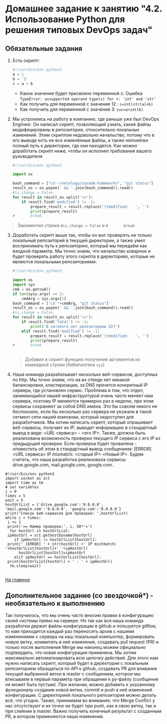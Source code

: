 # Домашнее задание к занятию "4.2. Использование Python для решения типовых DevOps задач"

## Обязательные задания

1. Есть скрипт:
	```python
    #!/usr/bin/env python3
	a = 1
	b = '2'
	c = a + b
	```
	* Какое значение будет присвоено переменной c: Ошибка `TypeError: unsupported operand type(s) for +: 'int' and 'str'`
	* Как получить для переменной c значение 12 : `c=int(str(a)+b)`
	* Как получить для переменной c значение 3: `c=c=a+int(b)`

2. Мы устроились на работу в компанию, где раньше уже был DevOps Engineer. Он написал скрипт, позволяющий узнать, какие файлы модифицированы в репозитории, относительно локальных изменений. Этим скриптом недовольно начальство, потому что в его выводе есть не все изменённые файлы, а также непонятен полный путь к директории, где они находятся. Как можно доработать скрипт ниже, чтобы он исполнял требования вашего руководителя 

	```python
    #!/usr/bin/env python3

    import os

	bash_command = ["cd ~/netology/sysadm-homeworks", "git status"]
	result_os = os.popen(' && '.join(bash_command)).read()
    #is_change = False
	for result in result_os.split('\n'):
        if result.find('modified') != -1:
            prepare_result = result.replace('\tmodified:   ', '')
            print(prepare_result)
    #       break

	```
> Закоментил строки `#is_change = False` и `#       break`

3. Доработать скрипт выше так, чтобы он мог проверять не только локальный репозиторий в текущей директории, а также умел воспринимать путь к репозиторию, который мы передаём как входной параметр. Мы точно знаем, что начальство коварное и будет проверять работу этого скрипта в директориях, которые не являются локальными репозиториями:

	```python
    #!/usr/bin/env python3

    import os
	import sys
	cmd = os.getcwd()
	if len(sysy.argv) >= 2:
		cmdArg = sys.argv[1]
	bash_command = ["cd "+cmdArg, "git status"]
	result_os = os.popen(' && '.join(bash_command)).read()
    #is_change = False
	for result in result_os.split('\n'):
		if result.find('fatal') != -1:
			print('В каталоге нет репозиториев GIT')
        elif result.find('modified') != -1:
            prepare_result = result.replace('\tmodified:   ', '')
            print(prepare_result)
    #       break
		

	```
	>  Добавил в скрипт функцию получения аргументов из командной строки (бибилиотека `sys`)
	>  
	
4. Наша команда разрабатывает несколько веб-сервисов, доступных по http. Мы точно знаем, что на их стенде нет никакой балансировки, кластеризации, за DNS прячется конкретный IP сервера, где установлен сервис. Проблема в том, что отдел, занимающийся нашей инфраструктурой очень часто меняет нам сервера, поэтому IP меняются примерно раз в неделю, при этом сервисы сохраняют за собой DNS имена. Это бы совсем никого не беспокоило, если бы несколько раз сервера не уезжали в такой сегмент сети нашей компании, который недоступен для разработчиков. Мы хотим написать скрипт, который опрашивает веб-сервисы, получает их IP, выводит информацию в стандартный вывод в виде: <URL сервиса> - <его IP>. Также, должна быть реализована возможность проверки текущего IP сервиса c его IP из предыдущей проверки. Если проверка будет провалена - оповестить об этом в стандартный вывод сообщением: [ERROR] <URL сервиса> IP mismatch: <старый IP> <Новый IP>. Будем считать, что наша разработка реализовала сервисы: drive.google.com, mail.google.com, google.com.

```
#!/usr/bin/env python3  
import socket as sct  
import time as tm  
# set variables  
i = 0  
times = 5  
wait = 5  
hostUrlList = {'drive.google.com':'0.0.0.0', 'mail.google.com':'0.0.0.0', 'google.com':'0.0.0.0'}  
print('Список веб-сервисов для проверки: ',hostUrlList)  
while i < times:  
 i += 1  
 print('== Номер проверки:', i, 50*'=')  
  for hostUrl in hostUrlList:  
 ipHostUrl = sct.gethostbyname(hostUrl)  
    if ipHostUrl != hostUrlList[hostUrl]:  
 print(' [ERROR] ' + str(hostUrl) +' IP mistmatch: '+hostUrlList[hostUrl]+' '+ipHostUrl)  
      hostUrlList[hostUrl]=ipHostUrl  
    elif ipHostUrl == hostUrlList[hostUrl]:  
 print(hostUrlList[hostUrl] + ' - ' + ipHostUrl)  
  tm.sleep(wait)
  
```

[На главную](../README.md)

## Дополнительное задание (со звездочкой*) - необязательно к выполнению

Так получилось, что мы очень часто вносим правки в конфигурацию своей системы прямо на сервере. Но так как вся наша команда разработки держит файлы конфигурации в github и пользуется gitflow, то нам приходится каждый раз переносить архив с нашими изменениями с сервера на наш локальный компьютер, формировать новую ветку, коммитить в неё изменения, создавать pull request (PR) и только после выполнения Merge мы наконец можем официально подтвердить, что новая конфигурация применена. Мы хотим максимально автоматизировать всю цепочку действий. Для этого нам нужно написать скрипт, который будет в директории с локальным репозиторием обращаться по API к github, создавать PR для вливания текущей выбранной ветки в master с сообщением, которое мы вписываем в первый параметр при обращении к py-файлу (сообщение не может быть пустым). При желании, можно добавить к указанному функционалу создание новой ветки, commit и push в неё изменений конфигурации. С директорией локального репозитория можно делать всё, что угодно. Также, принимаем во внимание, что Merge Conflict у нас отсутствуют и их точно не будет при push, как в свою ветку, так и при слиянии в master. Важно получить конечный результат с созданным PR, в котором применяются наши изменения. 

